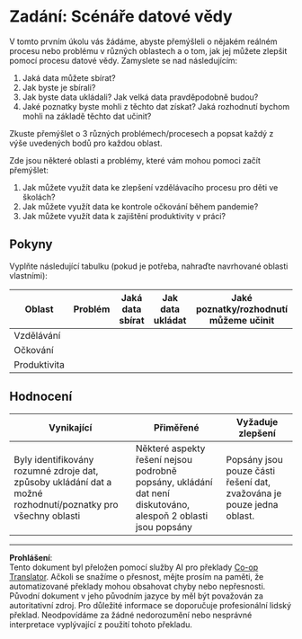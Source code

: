 <!--
CO_OP_TRANSLATOR_METADATA:
{
  "original_hash": "4e0f1773b9bee1be3b28f9fe2c71b3de",
  "translation_date": "2025-08-26T15:24:45+00:00",
  "source_file": "1-Introduction/01-defining-data-science/assignment.md",
  "language_code": "cs"
}
-->
# Zadání: Scénáře datové vědy

V tomto prvním úkolu vás žádáme, abyste přemýšleli o nějakém reálném procesu nebo problému v různých oblastech a o tom, jak jej můžete zlepšit pomocí procesu datové vědy. Zamyslete se nad následujícím:

1. Jaká data můžete sbírat?
1. Jak byste je sbírali?
1. Jak byste data ukládali? Jak velká data pravděpodobně budou?
1. Jaké poznatky byste mohli z těchto dat získat? Jaká rozhodnutí bychom mohli na základě těchto dat učinit?

Zkuste přemýšlet o 3 různých problémech/procesech a popsat každý z výše uvedených bodů pro každou oblast.

Zde jsou některé oblasti a problémy, které vám mohou pomoci začít přemýšlet:

1. Jak můžete využít data ke zlepšení vzdělávacího procesu pro děti ve školách?
1. Jak můžete využít data ke kontrole očkování během pandemie?
1. Jak můžete využít data k zajištění produktivity v práci?

## Pokyny

Vyplňte následující tabulku (pokud je potřeba, nahraďte navrhované oblasti vlastními):

| Oblast | Problém | Jaká data sbírat | Jak data ukládat | Jaké poznatky/rozhodnutí můžeme učinit | 
|--------|---------|------------------|------------------|----------------------------------------|
| Vzdělávání | | | | |
| Očkování | | | | |
| Produktivita | | | | |

## Hodnocení

Vynikající | Přiměřené | Vyžaduje zlepšení
--- | --- | -- |
Byly identifikovány rozumné zdroje dat, způsoby ukládání dat a možné rozhodnutí/poznatky pro všechny oblasti | Některé aspekty řešení nejsou podrobně popsány, ukládání dat není diskutováno, alespoň 2 oblasti jsou popsány | Popsány jsou pouze části řešení dat, zvažována je pouze jedna oblast.

---

**Prohlášení**:  
Tento dokument byl přeložen pomocí služby AI pro překlady [Co-op Translator](https://github.com/Azure/co-op-translator). Ačkoli se snažíme o přesnost, mějte prosím na paměti, že automatizované překlady mohou obsahovat chyby nebo nepřesnosti. Původní dokument v jeho původním jazyce by měl být považován za autoritativní zdroj. Pro důležité informace se doporučuje profesionální lidský překlad. Neodpovídáme za žádné nedorozumění nebo nesprávné interpretace vyplývající z použití tohoto překladu.